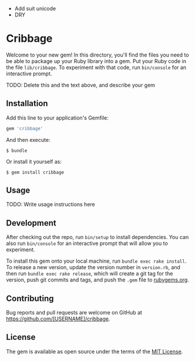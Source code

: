 - Add suit unicode
- DRY

# Cribbage

Welcome to your new gem! In this directory, you'll find the files you need to be able to package up your Ruby library into a gem. Put your Ruby code in the file `lib/cribbage`. To experiment with that code, run `bin/console` for an interactive prompt.

TODO: Delete this and the text above, and describe your gem

## Installation

Add this line to your application's Gemfile:

```ruby
gem 'cribbage'
```

And then execute:

    $ bundle

Or install it yourself as:

    $ gem install cribbage

## Usage

TODO: Write usage instructions here

## Development

After checking out the repo, run `bin/setup` to install dependencies. You can also run `bin/console` for an interactive prompt that will allow you to experiment.

To install this gem onto your local machine, run `bundle exec rake install`. To release a new version, update the version number in `version.rb`, and then run `bundle exec rake release`, which will create a git tag for the version, push git commits and tags, and push the `.gem` file to [rubygems.org](https://rubygems.org).

## Contributing

Bug reports and pull requests are welcome on GitHub at https://github.com/[USERNAME]/cribbage.


## License

The gem is available as open source under the terms of the [MIT License](http://opensource.org/licenses/MIT).

